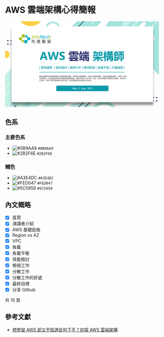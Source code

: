 # AWS 雲端架構心得簡報

![Demo](/AWS%20雲端架構心得簡報/簡報樣式.png)

## 色系
### 主要色系
- ![#0B9AA9](https://via.placeholder.com/15/0B9AA9/0B9AA9.png) `#0B9AA9`
- ![#2B2F6E](https://via.placeholder.com/15/2B2F6E/2B2F6E.png) `#2B2F6E`

### 輔色
- ![#A3E4DC](https://via.placeholder.com/15/A3E4DC/A3E4DC.png) `#A3E4DC`
- ![#FED047](https://via.placeholder.com/15/FED047/FED047.png) `#FED047`
- ![#5C5959](https://via.placeholder.com/15/5C5959/5C5959.png) `#5C5959`

## 內文概略
- [x] 首頁
- [x] 演講者介紹
- [x] AWS 基礎設施
- [x] Region vs AZ
- [x] VPC
- [x] 負載
- [x] 負載平衡
- [x] 效能檢討
- [x] 檢視工作
- [x] 分散工作
- [x] 分散工作的好處
- [x] 最終目標
- [x] 分享 Github

共 15 頁


## 參考文獻

- [想學習 AWS 卻又不知道從何下手？初探 AWS 雲端架構](https://medium.com/starbugs/%E6%83%B3%E5%AD%B8%E7%BF%92-aws-%E5%8D%BB%E5%8F%88%E4%B8%8D%E7%9F%A5%E9%81%93%E5%BE%9E%E4%BD%95%E4%B8%8B%E6%89%8B-%E5%88%9D%E6%8E%A2-aws-%E9%9B%B2%E7%AB%AF%E6%9E%B6%E6%A7%8B-2c8d3093b10c)
